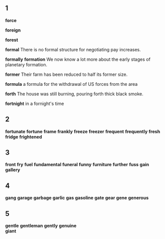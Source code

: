 ## 1
**force** 

**foreign** 

**forest** 

**formal** 
There is no formal structure for negotiating pay increases.

**formally** 
**formation** 
We now know a lot more about the early stages of planetary formation.

**former** 
Their farm has been reduced to half its former size.

**formula** 
a formula for the withdrawal of US forces from the area

**forth** 
The house was still burning, pouring forth thick black smoke.

**fortnight** 
in a fornight's time

## 2
**fortunate** 
**fortune** 
**frame** 
**frankly** 
**freeze** 
**freezer** 
**frequent** 
**frequently** 
**fresh** 
**fridge** 
**frightened** 

## 3
**front** 
**fry** 
**fuel** 
**fundamental** 
**funeral** 
**funny** 
**furniture** 
**further** 
**fuss** 
**gain** 
**gallery** 

## 4
**gang** 
**garage** 
**garbage** 
**garlic** 
**gas** 
**gasoline** 
**gate** 
**gear** 
**gene** 
**generous** 

## 5
**gentle** 
**gentleman** 
**gently** 
**genuine**  
**giant**